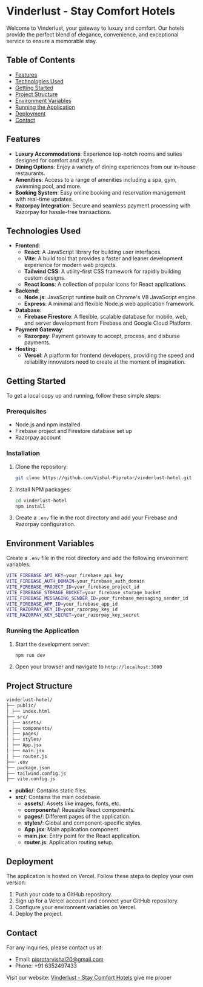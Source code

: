 # Vinderlust - Stay Comfort Hotels

Welcome to Vinderlust, your gateway to luxury and comfort. Our hotels provide the perfect blend of elegance, convenience, and exceptional service to ensure a memorable stay.

## Table of Contents

- [Features](#features)
- [Technologies Used](#technologies-used)
- [Getting Started](#getting-started)
- [Project Structure](#project-structure)
- [Environment Variables](#environment-variables)
- [Running the Application](#running-the-application)
- [Deployment](#deployment)
- [Contact](#contact)

## Features

- **Luxury Accommodations**: Experience top-notch rooms and suites designed for comfort and style.
- **Dining Options**: Enjoy a variety of dining experiences from our in-house restaurants.
- **Amenities**: Access to a range of amenities including a spa, gym, swimming pool, and more.
- **Booking System**: Easy online booking and reservation management with real-time updates.
- **Razorpay Integration**: Secure and seamless payment processing with Razorpay for hassle-free transactions.

## Technologies Used

- **Frontend**:
  - **React**: A JavaScript library for building user interfaces.
  - **Vite**: A build tool that provides a faster and leaner development experience for modern web projects.
  - **Tailwind CSS**: A utility-first CSS framework for rapidly building custom designs.
  - **React Icons**: A collection of popular icons for React applications.
- **Backend**:
  - **Node.js**: JavaScript runtime built on Chrome's V8 JavaScript engine.
  - **Express**: A minimal and flexible Node.js web application framework.
- **Database**:
  - **Firebase Firestore**: A flexible, scalable database for mobile, web, and server development from Firebase and Google Cloud Platform.
- **Payment Gateway**:
  - **Razorpay**: Payment gateway to accept, process, and disburse payments.
- **Hosting**:
  - **Vercel**: A platform for frontend developers, providing the speed and reliability innovators need to create at the moment of inspiration.

## Getting Started

To get a local copy up and running, follow these simple steps:

### Prerequisites

- Node.js and npm installed
- Firebase project and Firestore database set up
- Razorpay account

### Installation

1. Clone the repository:
    ```bash
    git clone https://github.com/Vishal-Piprotar/vinderlust-hotel.git
    ```
2. Install NPM packages:
    ```bash
    cd vinderlust-hotel
    npm install
    ```
3. Create a `.env` file in the root directory and add your Firebase and Razorpay configuration.

## Environment Variables

Create a `.env` file in the root directory and add the following environment variables:

```bash
VITE_FIREBASE_API_KEY=your_firebase_api_key
VITE_FIREBASE_AUTH_DOMAIN=your_firebase_auth_domain
VITE_FIREBASE_PROJECT_ID=your_firebase_project_id
VITE_FIREBASE_STORAGE_BUCKET=your_firebase_storage_bucket
VITE_FIREBASE_MESSAGING_SENDER_ID=your_firebase_messaging_sender_id
VITE_FIREBASE_APP_ID=your_firebase_app_id
VITE_RAZORPAY_KEY_ID=your_razorpay_key_id
VITE_RAZORPAY_KEY_SECRET=your_razorpay_key_secret

```

### Running the Application

1. Start the development server:
    ```bash
    npm run dev
    ```
2. Open your browser and navigate to `http://localhost:3000`

## Project Structure

```bash
vinderlust-hotel/
├── public/
│ ├── index.html
├── src/
│ ├── assets/
│ ├── components/
│ ├── pages/
│ ├── styles/
│ ├── App.jsx
│ ├── main.jsx
│ ├── router.js
├── .env
├── package.json
├── tailwind.config.js
├── vite.config.js

```


- **public/**: Contains static files.
- **src/**: Contains the main codebase.
  - **assets/**: Assets like images, fonts, etc.
  - **components/**: Reusable React components.
  - **pages/**: Different pages of the application.
  - **styles/**: Global and component-specific styles.
  - **App.jsx**: Main application component.
  - **main.jsx**: Entry point for the React application.
  - **router.js**: Application routing setup.

## Deployment

The application is hosted on Vercel. Follow these steps to deploy your own version:

1. Push your code to a GitHub repository.
2. Sign up for a Vercel account and connect your GitHub repository.
3. Configure your environment variables on Vercel.
4. Deploy the project.

## Contact

For any inquiries, please contact us at:
- Email: piprotarvishal20@gmail.com
- Phone: +91 6352497433

Visit our website: [Vinderlust - Stay Comfort Hotels](https://hotel-puce-beta.vercel.app/)
 give me proper